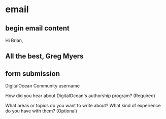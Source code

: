 # email

## begin email content

Hi Brian,


All the best,
Greg Myers
---

## form submission

DigitalOcean Community username

How did you hear about DigitalOcean's authorship program? (Required)

What areas or topics do you want to write about? What kind of experience do you have with them? (Optional)
